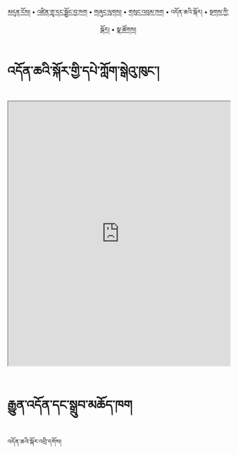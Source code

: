 <p align="center">
  <a href="https://bdrc-reader.github.io/dzongsar/">མདུན་ངོས།</a> • <a href="https://bdrc-reader.github.io/dzongsar/shadra">འཛིན་གྲྭ་དང་སྦྱོང་བྱ་ཁག</a> • <a href="https://bdrc-reader.github.io/dzongsar/shunglug">གཞུང་ལུགས།</a>  • <a href="https://bdrc-reader.github.io/dzongsar/sungbum">གསུང་འབུམ་ཁག</a> • <span>འདོན་ཆའི་སྐོར།</span> • <a href="https://bdrc-reader.github.io/dzongsar/tantra">སྔགས་ཀྱི་སྐོར།</a> •  <a href="https://bdrc-reader.github.io/dzongsar/natsok">སྣ་ཚོགས།</a></p>

# འདོན་ཆའི་སྐོར་གྱི་དཔེ་ཀློག་སྒེའུ་ཁུང་།

<iframe src="https://library.bdrc.io/scripts/embed-iframe.html?work=bdr:W1ERI00110004&origin=website.com" width="100%" height="600"></iframe>

<br>
<br>

# རྒྱུན་འདོན་དང་སྒྲུབ་མཆོད་ཁག

འདོན་ཆའི་སྐོར་འབྲི་དགོས།
